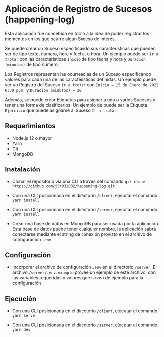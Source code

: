 # Aplicación de Registro de Sucesos (happening-log)

Esta aplicación fue concebida en torno a la idea de poder registrar los momentos en los que ocurre algún Suceso de interés.

Se puede crear un Suceso especificando sus características que pueden ser de tipo texto, número, hora y fecha, u hora. Un ejemplo puede ser ```Ir a trotar``` con las características ```Inicio``` de tipo fecha y hora y ```Duración (minutos)``` de tipo número.

Los Registros representan las ocurrencias de un Suceso especificando valores para cada una de las características definidas. Un ejemplo puede ser un Registro del Suceso ```Ir a trotar``` con ```Inicio = 15 de Enero de 2022 6:30 p.m.``` y ```Duración (minutos) = 20```.

Además, se puede crear Etiquetas para asignar a uno o varios Sucesos y tener una forma de clasificarlos. Un ejemplo de puede ser la Etiqueta ```Ejercicio``` que puede asignarse al Suceso ```Ir a trotar```.

## Requerimientos

 - Node.js 12 o mayor
 - Yarn
 - Git
 - MongoDB

## Instalación

 - Clonar el repositorio vía una CLI a través del comando ```git clone https://github.com/jlr032032/happening-log.git```

 - Con una CLI posicionada en el directorio ```/client```, ejecutar el comando ```yarn install```

 - Con una CLI posicionada en el directorio ```/server```, ejecutar el comando ```yarn install```

 - Crear una base de datos en MongoDB para ser usada por la aplicación. Esta base de datos puede tener cualquier nombre, la aplicación sabrá conectarse mediante el string de conexión provisto en el archivo de configuración ```.env```

## Configuración

- Incorporar el archivo de configuración ```.env``` en el directorio ```/server```. El archivo ```/server/.env.example``` provee un ejemplo de este archivo, con las variables requeridas y valores que sirven de ejemplo para la configuración

## Ejecución

 - Con una CLI posicionada en el directorio ```/client```, ejecutar el comando ```yarn serve```

 - Con una CLI posicionada en el directorio ```/server```, ejecutar el comando ```yarn dev```
